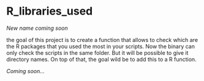 # R_libraries_used
*New name coming soon*

the goal of this project is to create a function that allows to check which are the R packages that you used the most in your scripts. Now the binary can only check the scripts in the same folder. But it will be possible to give it directory names. On top of that, the goal wild be to add this to a R function.

*Coming soon...*